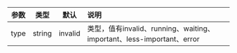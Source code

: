 | 参数        | 类型          | 默认        |   说明                 |
| :---------: | :----------: | :---------: | :----------------------------------------------------------------------|
| type        | string       | invalid        | 类型，值有invalid、running、waiting、important、less-important、error |
